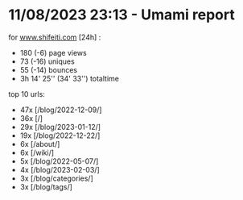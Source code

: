 # 11/08/2023 23:13 - Umami report
for www.shifeiti.com [24h] :

 - 180 (-6) page views
 - 73 (-16) uniques
 - 55 (-14) bounces
 - 3h 14' 25'' (34' 33'') totaltime


top 10 urls:
 - 47x [/blog/2022-12-09/]
 - 36x [/]
 - 29x [/blog/2023-01-12/]
 - 19x [/blog/2022-12-22/]
 - 6x [/about/]
 - 6x [/wiki/]
 - 5x [/blog/2022-05-07/]
 - 4x [/blog/2023-02-03/]
 - 3x [/blog/categories/]
 - 3x [/blog/tags/]


